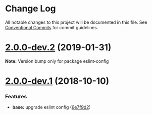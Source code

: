 # Change Log

All notable changes to this project will be documented in this file.
See [Conventional Commits](https://conventionalcommits.org) for commit guidelines.

# [2.0.0-dev.2](https://github.com/skyrpex/eslint-config-skyrpex/compare/v2.0.0-dev.1...v2.0.0-dev.2) (2019-01-31)

**Note:** Version bump only for package eslint-config





# [2.0.0-dev.1](https://github.com/skyrpex/linter-config/compare/v2.0.0-dev.0...v2.0.0-dev.1) (2018-10-10)


### Features

* **base:** upgrade eslint config ([6e7f9d2](https://github.com/skyrpex/linter-config/commit/6e7f9d2))
